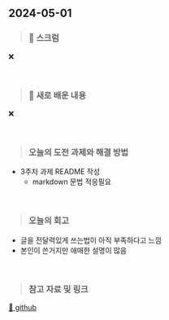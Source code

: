 ## 2024-05-01

> ### 📑 스크럼

❌

<br>

> ### 🤔 새로 배운 내용

❌

<br>

> ### 오늘의 도전 과제와 해결 방법
- 3주차 과제 README 작성
    - markdown 문법 적응필요
    
    

<br>

> ### 오늘의 회고
- 글을 전달력있게 쓰는법이 아직 부족하다고 느낌
- 본인이 쓴거지만 애매한 설명이 많음

<br>

> ### 참고 자료 및 링크
[🔗 github](https://github.com/BenchPress200/community-server-express)


